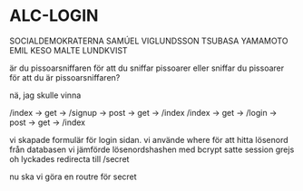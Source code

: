 # ALC-LOGIN
SOCIALDEMOKRATERNA
SAMÚEL VIGLUNDSSON TSUBASA YAMAMOTO
EMIL KESO
MALTE LUNDKVIST

är du pissoarsniffaren för att du sniffar pissoarer eller sniffar du pissoarer för att du är pissoarsniffaren?

nä, jag skulle vinna

/index -> get -> /signup -> post -> get -> /index
/index -> get -> /login -> post -> get -> /index

vi skapade formulär för login sidan. 
vi använde where för att hitta lösenord från databasen
vi jämförde lösenordshashen med bcrypt
satte session grejs oh lyckades redirecta till /secret

nu ska vi göra en routre för secret
